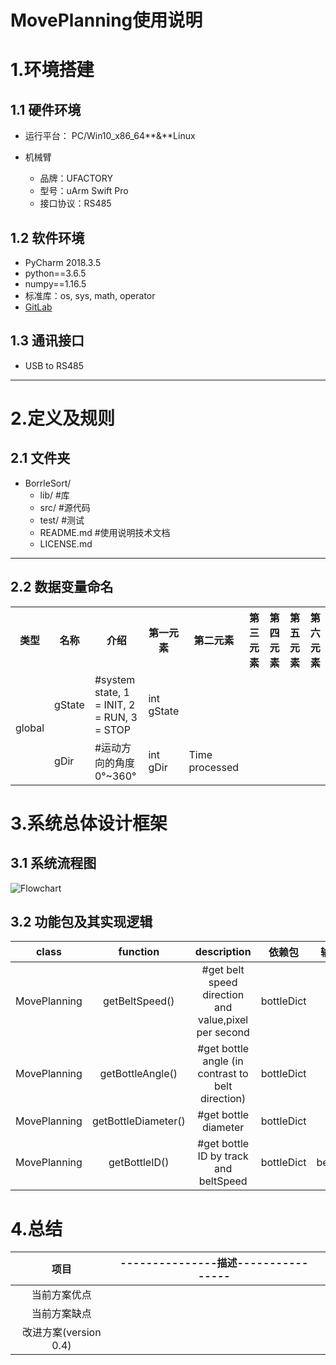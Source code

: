 # MovePlanning使用说明


# 1.**环境搭建**

## 1.1 硬件环境

* 运行平台： PC/Win10_x86_64**&**Linux

* 机械臂

  + 品牌：UFACTORY 
  + 型号：uArm Swift Pro
  + 接口协议：RS485 

## 1.2 软件环境
* PyCharm 2018.3.5
* python==3.6.5
* numpy==1.16.5
* 标准库：os, sys, math, operator
* [GitLab](http://192.168.0.203:8088/armlogic/BottleSort/tree/MovePlanning/src/Control)

## 1.3 通讯接口
* USB to RS485

----
# 2.**定义及规则**

## 2.1 文件夹
* BorrleSort/
  * lib/          #库
  * src/          #源代码
  * test/         #测试
  * README.md     #使用说明技术文档
  * LICENSE.md   
  
----
## 2.2 数据变量命名

<table>
	<tr>
	    	<th>类型</th>
	    	<th>名称</th>
	    	<th>介绍</th>
		<th>第一元素</th>
		<th>第二元素</th>
		<th>第三元素</th>
		<th>第四元素</th>
		<th>第五元素</th>
		<th>第六元素</th>
	</tr >
	<tr >
	    	<td rowspan="5">global</td>
	    	<td>gState</td>
	    	<td>#system state, 1 = INIT, 2 = RUN, 3 = STOP </td>
		<td>int gState</td>
        <td> </td>
        <td> </td>
        <td> </td>
        <td> </td>
        <td> </td>
	</tr>
	<tr >
	    	<td>gDir</td>
	    	<td>#运动方向的角度 0°~360°  </td>
		<td>int gDir </td>
		<td>Time processed </td>
        <td> </td>
        <td> </td>
        <td> </td>
        <td> </td>
	</tr></table>


#  3.**系统总体设计框架**
## 3.1 系统流程图
![Flowchart](http://192.168.0.203:8088/armlogic/BottleSort/blob/MovePlanning/docs/pic/FlowChart/MovePlanning.jpg)
## 3.2 功能包及其实现逻辑


| class |    function    |   description   | 依赖包                                       | 输入参数  | 输出参数  |
| :---: | :------------: | :-------------: | -------------------------------------------- | :-------: | :-------: |
| MovePlanning | getBeltSpeed()  | #get belt speed direction and value,pixel per second   |   bottleDict                     |  | beltSpeed |
| MovePlanning | getBottleAngle() | #get bottle angle (in contrast to belt direction) |bottleDict |  | bottleAngle |
| MovePlanning | getBottleDiameter() | #get bottle diameter | bottleDict | | bottleDiameter |
| MovePlanning | getBottleID()  | #get bottle ID by track and beltSpeed   |   bottleDict                     | beltSpeed | bottleID |


# 4.**总结**
|         项目          | ---------------描述---------------- |      |
| :-------------------: | :---------------------------------: | ---- |
|     当前方案优点      |                                     |      |
|     当前方案缺点      |                                     |      |
| 改进方案(version 0.4) |                                     |      |
